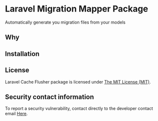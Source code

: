 Laravel Migration Mapper Package
=====
Automatically generate you migration files from your models 

Why
-----------


Installation
------------


## License

Laravel Cache Flusher package is licensed under [The MIT License (MIT)](LICENSE).

## Security contact information

To report a security vulnerability, contact directly to the developer contact email [Here](mailto:aldeeb.91@gmail.com).
